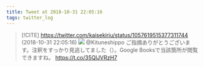 ```yaml
---
title: Tweet at 2018-10-31 22:05:16
tags: twitter_log
---
```


> [!CITE] https://twitter.com/kaisekiriu/status/1057619515377311744 (2018-10-31 22:05:16)
> ![](https://twitter.com/kaisekiriu/status/1057619515377311744)
> @Kituneshippo ご指摘ありがとうございます。注釈をすっかり見逃してました（）。Google Booksで当該箇所が閲覧できますね。
> https://t.co/35QlJVRzH7
